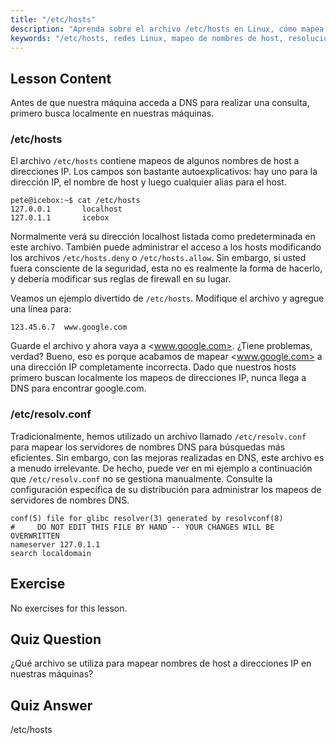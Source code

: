 ```yaml
---
title: "/etc/hosts"
description: "Aprenda sobre el archivo /etc/hosts en Linux, cómo mapea nombres de host a direcciones IP y su papel en la resolución de DNS. Comprenda la configuración básica de red."
keywords: "/etc/hosts, redes Linux, mapeo de nombres de host, resolución DNS, tutorial de Linux, guía para principiantes"
---
```


## Lesson Content

Antes de que nuestra máquina acceda a DNS para realizar una consulta, primero busca localmente en nuestras máquinas.

### /etc/hosts

El archivo `/etc/hosts` contiene mapeos de algunos nombres de host a direcciones IP. Los campos son bastante autoexplicativos: hay uno para la dirección IP, el nombre de host y luego cualquier alias para el host.

```plaintext
pete@icebox:~$ cat /etc/hosts
127.0.0.1       localhost
127.0.1.1       icebox
```

Normalmente verá su dirección localhost listada como predeterminada en este archivo. También puede administrar el acceso a los hosts modificando los archivos `/etc/hosts.deny` o `/etc/hosts.allow`. Sin embargo, si usted fuera consciente de la seguridad, esta no es realmente la forma de hacerlo, y debería modificar sus reglas de firewall en su lugar.

Veamos un ejemplo divertido de `/etc/hosts`. Modifique el archivo y agregue una línea para:

```plaintext
123.45.6.7  www.google.com
```

Guarde el archivo y ahora vaya a <www.google.com>. ¿Tiene problemas, verdad? Bueno, eso es porque acabamos de mapear <www.google.com> a una dirección IP completamente incorrecta. Dado que nuestros hosts primero buscan localmente los mapeos de direcciones IP, nunca llega a DNS para encontrar google.com.

### /etc/resolv.conf

Tradicionalmente, hemos utilizado un archivo llamado `/etc/resolv.conf` para mapear los servidores de nombres DNS para búsquedas más eficientes. Sin embargo, con las mejoras realizadas en DNS, este archivo es a menudo irrelevante. De hecho, puede ver en mi ejemplo a continuación que `/etc/resolv.conf` no se gestiona manualmente. Consulte la configuración específica de su distribución para administrar los mapeos de servidores de nombres DNS.

```plaintext
conf(5) file for glibc resolver(3) generated by resolvconf(8)
#     DO NOT EDIT THIS FILE BY HAND -- YOUR CHANGES WILL BE OVERWRITTEN
nameserver 127.0.1.1
search localdomain
```

## Exercise

No exercises for this lesson.

## Quiz Question

¿Qué archivo se utiliza para mapear nombres de host a direcciones IP en nuestras máquinas?

## Quiz Answer

/etc/hosts
